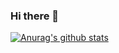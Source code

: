 ### Hi there 👋

[![Anurag's github stats](https://github-readme-stats.vercel.app/api?username=CCSH&count_private=true&show_icons=true)](https://github.com/anuraghazra/github-readme-stats)

<!--
**CCSH/CCSH** is a ✨ _special_ ✨ repository because its `README.md` (this file) appears on your GitHub profile.

Here are some ideas to get you started:

- 🔭 I’m currently working on ...
- 🌱 I’m currently learning ...
- 👯 I’m looking to collaborate on ...
- 🤔 I’m looking for help with ...
- 💬 Ask me about ...
- 📫 How to reach me: ...
- 😄 Pronouns: ...
- ⚡ Fun fact: ...
-->
